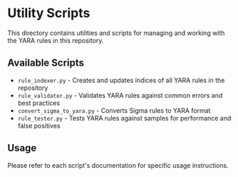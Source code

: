 # Utility Scripts

This directory contains utilities and scripts for managing and working with the YARA rules in this repository.

## Available Scripts

- `rule_indexer.py` - Creates and updates indices of all YARA rules in the repository
- `rule_validator.py` - Validates YARA rules against common errors and best practices
- `convert_sigma_to_yara.py` - Converts Sigma rules to YARA format
- `rule_tester.py` - Tests YARA rules against samples for performance and false positives

## Usage

Please refer to each script's documentation for specific usage instructions.